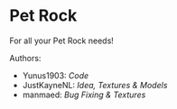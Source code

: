 Pet Rock
====================
For all your Pet Rock needs!

Authors: 
- Yunus1903:  *Code*
- JustKayneNL:  *Idea, Textures & Models*
- manmaed:  *Bug Fixing & Textures*
